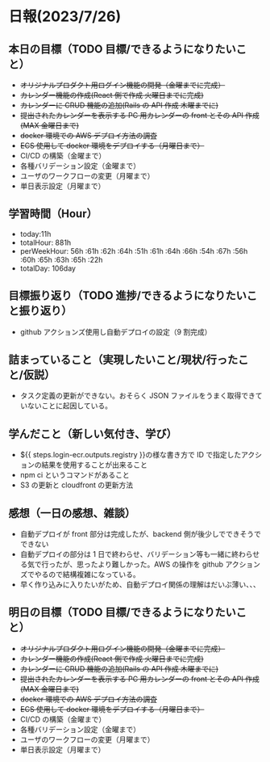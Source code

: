 # 日報(2023/7/26)

## 本日の目標（TODO 目標/できるようになりたいこと）

- ~~オリジナルプロダクト用ログイン機能の開発（金曜までに完成）~~
- ~~カレンダー機能の作成(React 側で作成 火曜日までに完成)~~
- ~~カレンダーに CRUD 機能の追加(Rails の API 作成 木曜までに)~~
- ~~提出されたカレンダーを表示する PC 用カレンダーの front とその API 作成(MAX 金曜日まで)~~
- ~~docker 環境での AWS デプロイ方法の調査~~
- ~~ECS 使用して docker 環境をデプロイする（月曜日まで）~~
- CI/CD の構築（金曜まで）
- 各種バリデーション設定（金曜まで）
- ユーザのワークフローの変更（月曜まで）
- 単日表示設定（月曜まで）

## 学習時間（Hour）

- today:11h
- totalHour: 881h
- perWeekHour: 56h :61h :62h :64h :51h :61h :64h :66h :54h :67h :56h :60h :65h :63h :65h :22h
- totalDay: 106day

## 目標振り返り（TODO 進捗/できるようになりたいこと振り返り）

- github アクションズ使用し自動デプロイの設定（9 割完成）

## 詰まっていること（実現したいこと/現状/行ったこと/仮説）

- タスク定義の更新ができない。おそらく JSON ファイルをうまく取得できていないことに起因している。

## 学んだこと（新しい気付き、学び）

- ${{ steps.login-ecr.outputs.registry }}の様な書き方で ID で指定したアクションの結果を使用することが出来ること
- npm ci というコマンドがあること
- S3 の更新と cloudfront の更新方法

## 感想（一日の感想、雑談）

- 自動デプロイが front 部分は完成したが、backend 側が後少しでできそうでできない
- 自動デプロイの部分は 1 日で終わらせ、バリデーション等も一緒に終わらせる気で行ったが、思ったより難しかった。AWS の操作を github アクションズでやるので結構複雑になっている。
- 早く作り込みに入りたいがため、自動デプロイ関係の理解はだいぶ薄い、、、

## 明日の目標（TODO 目標/できるようになりたいこと）

- ~~オリジナルプロダクト用ログイン機能の開発（金曜までに完成）~~
- ~~カレンダー機能の作成(React 側で作成 火曜日までに完成)~~
- ~~カレンダーに CRUD 機能の追加(Rails の API 作成 木曜までに)~~
- ~~提出されたカレンダーを表示する PC 用カレンダーの front とその API 作成(MAX 金曜日まで)~~
- ~~docker 環境での AWS デプロイ方法の調査~~
- ~~ECS 使用して docker 環境をデプロイする（月曜日まで）~~
- CI/CD の構築（金曜まで）
- 各種バリデーション設定（金曜まで）
- ユーザのワークフローの変更（月曜まで）
- 単日表示設定（月曜まで）
